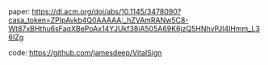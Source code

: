 paper: https://dl.acm.org/doi/abs/10.1145/3478090?casa_token=ZPIpAvkb4Q0AAAAA:_hZVAmRANw5C8-Wt87xBHthu6sFaqXBePoAx14YJUkf38iA505A69K6jzQ5HNhvPJI4lHmm_L36IZg

code: https://github.com/jamesdeep/VitalSign